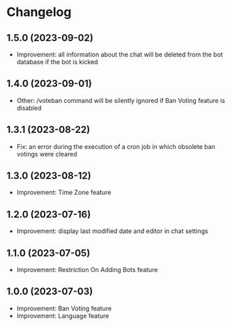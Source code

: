 # Changelog

## 1.5.0 (2023-09-02)

- Improvement: all information about the chat will be deleted from the bot database if the bot is kicked

## 1.4.0 (2023-09-01)

- Other: /voteban command will be silently ignored if Ban Voting feature is disabled

## 1.3.1 (2023-08-22)

- Fix: an error during the execution of a cron job in which obsolete ban votings were cleared

## 1.3.0 (2023-08-12)

- Improvement: Time Zone feature

## 1.2.0 (2023-07-16)

- Improvement: display last modified date and editor in chat settings

## 1.1.0 (2023-07-05)

- Improvement: Restriction On Adding Bots feature

## 1.0.0 (2023-07-03)

- Improvement: Ban Voting feature
- Improvement: Language feature
